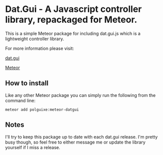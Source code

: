 # Dat.Gui - A Javascript controller library, repackaged for Meteor.

This is a simple Meteor package for including dat.gui.js which is a lightweight controller library.

For more information please visit: 

[dat.gui](https://github.com/dataarts/dat.gui)

[Meteor](http://meteor.com)

## How to install 
Like any other Meteor package you can simply run the following from the command line: 

`meteor add polguixe:meteor-datgui`

## Notes
I'll try to keep this package up to date with each dat.gui release. I'm pretty busy though, so feel free to either message me or update the library yourself if I miss a release.